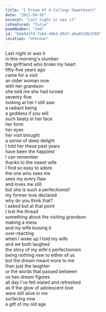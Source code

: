 ```yaml
---
title: "I Dream Of A College Sweetheart"
date: "2021-04-05"
excerpt: "Last night or was it"
isFeatured: "false"
poemNumber: "240"
id: "bbb043fd-7e84-4664-8947-a0a0519b3f68"
location: "Unknown"
---
```


Last night or was it  
in this morning's slumber  
the girlfriend who broke my heart  
fifty-five years ago  
came for a visit  
an older woman now  
with her grandson  
she told me she had turned  
seventy-five  
looking at her I still saw  
a radiant being  
a goddess if you will  
such beaty in her face  
her form  
her eyes  
her visit brought  
a sense of deep delight  
I told her these past years  
have been the happiest  
I can remember  
thanks to the sweet wife  
I find so easy to adore  
the one who sees me  
sees my every flaw  
and loves me still  
but she is such a perfectionist!  
my former love declared  
why do you think that?  
I asked but at that point  
I lost the thread  
something about the visiting grandson  
making a mess  
and my wife loosing it  
over-reacting  
when I woke up I told my wife  
and we both laughed  
the story of my wife's perfectionism  
being nothing new to either of us  
but the dream meant more to me  
than just the laughter  
or the words that passed between  
us two dream figures  
all day I've felt elated and refreshed  
as if the glow of adolescent love  
were still alive in me  
surfacing now  
a gift of my old age
